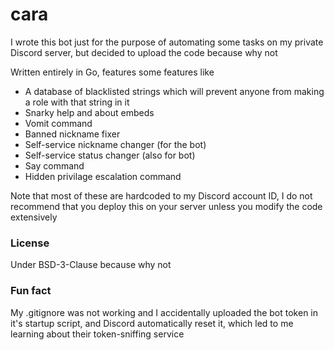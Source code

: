 # cara
I wrote this bot just for the purpose of automating some tasks on my private Discord server, but decided to upload the code because why not

Written entirely in Go, features some features like 
* A database of blacklisted strings which will prevent anyone from making a role with that string in it
* Snarky help and about embeds
* Vomit command
* Banned nickname fixer
* Self-service nickname changer (for the bot)
* Self-service status changer (also for bot)
* Say command
* Hidden privilage escalation command

Note that most of these are hardcoded to my Discord account ID, I do not recommend that you deploy this on your server unless you modify the code extensively

### License
Under BSD-3-Clause because why not

### Fun fact
My .gitignore was not working and I accidentally uploaded the bot token in it's startup script, and Discord automatically reset it, which led to me learning about their token-sniffing service
